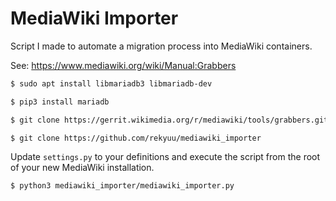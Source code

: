 # MediaWiki Importer

Script I made to automate a migration process into MediaWiki containers.

See: https://www.mediawiki.org/wiki/Manual:Grabbers

```sh
$ sudo apt install libmariadb3 libmariadb-dev

$ pip3 install mariadb

$ git clone https://gerrit.wikimedia.org/r/mediawiki/tools/grabbers.git 

$ git clone https://github.com/rekyuu/mediawiki_importer
```

Update `settings.py` to your definitions and execute the script from the root of your new MediaWiki installation.

```sh
$ python3 mediawiki_importer/mediawiki_importer.py
```